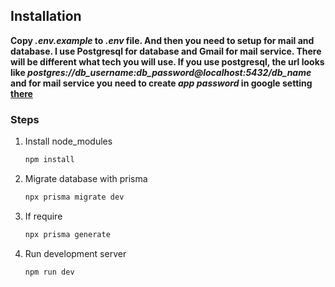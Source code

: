## Installation

**Copy *.env.example* to *.env* file. And then you need to setup for mail and database. I use Postgresql for database and Gmail for mail service. There will be different what tech you will use. If you use postgresql, the url looks like *postgres://db_username:db_password@localhost:5432/db_name* and for mail service you need to create *app password* in google setting [there](https://myaccount.google.com/apppasswords)**

### Steps

1. Install node_modules
    ```bash
    npm install
    ```

2. Migrate database with prisma
    ```bash
    npx prisma migrate dev
    ```

3. If require
    ```bash
    npx prisma generate
    ```

4. Run development server
    ```bash
    npm run dev
    ```

[^1]: I use port 3001 in this project because it may conflict with NextAuth